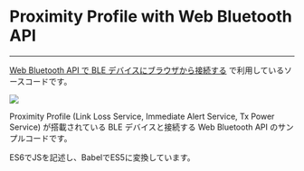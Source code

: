 # Proximity Profile with Web Bluetooth API

---

[Web Bluetooth API で BLE デバイスにブラウザから接続する](http://tech.beatrobo.com/blog/2015/12/20/proximity-profile-with-web-bluetooth-api/) で利用しているソースコードです。

![](https://github.com/hideyuki/proximity-profile-with-web-bluetooth-api/raw/master/images/play.gif)

Proximity Profile (Link Loss Service, Immediate Alert Service, Tx Power Service) が搭載されている BLE デバイスと接続する Web Bluetooth API のサンプルコードです。

ES6でJSを記述し、BabelでES5に変換しています。